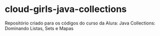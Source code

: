 # cloud-girls-java-collections
Repositório criado para os códigos do curso da Alura: Java Collections: Dominando Listas, Sets e Mapas
